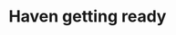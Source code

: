 ---
layout: item
raw_url: https://prdwebappstorage.blob.core.windows.net/kansaspattons/images/gallery-2009-10-28/photo004721.jpg
thumb_url: https://prdwebappstorage.blob.core.windows.net/kansaspattons/images/gallery-2009-10-28/thumb_photo004721.jpg
post: /kansaspattons/blog/2009/10/18/cpls-kindergarten.html
index: 4
title: Haven getting ready
---